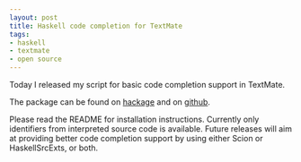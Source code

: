 ```yaml
--- 
layout: post
title: Haskell code completion for TextMate
tags: 
- haskell
- textmate
- open source
---
```

Today I released my script for basic code completion support in TextMate.

The package can be found on <a title="The textmatetags package"
href="http://hackage.haskell.org/package/textmatetags">hackage</a> and on <a
title="Haskell Code Completion for TextMate"
href="https://github.com/spockz/Haskell-Code-Completion-for-TextMate">github</a>.

Please read the README for installation instructions. Currently only identifiers
from interpreted source code is available. Future releases will aim at providing
better code completion support by using either Scion or HaskellSrcExts, or both.
